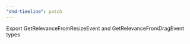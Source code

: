 ```yaml
---
"dnd-timeline": patch
---
```


Export GetRelevanceFromResizeEvent and GetRelevanceFromDragEvent types

